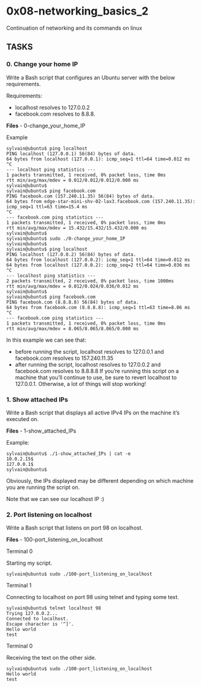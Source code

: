 # 0x08-networking_basics_2

Continuation of networking and its commands on linux


## TASKS

### 0. Change your home IP
Write a Bash script that configures an Ubuntu server with the below requirements.

Requirements:

* localhost resolves to 127.0.0.2
* facebook.com resolves to 8.8.8.


**Files** - 0-change_your_home_IP

Example


```
sylvain@ubuntu$ ping localhost
PING localhost (127.0.0.1) 56(84) bytes of data.
64 bytes from localhost (127.0.0.1): icmp_seq=1 ttl=64 time=0.012 ms
^C
--- localhost ping statistics ---
1 packets transmitted, 1 received, 0% packet loss, time 0ms
rtt min/avg/max/mdev = 0.012/0.012/0.012/0.000 ms
sylvain@ubuntu$
sylvain@ubuntu$ ping facebook.com
PING facebook.com (157.240.11.35) 56(84) bytes of data.
64 bytes from edge-star-mini-shv-02-lax3.facebook.com (157.240.11.35): icmp_seq=1 ttl=63 time=15.4 ms
^C
--- facebook.com ping statistics ---
1 packets transmitted, 1 received, 0% packet loss, time 0ms
rtt min/avg/max/mdev = 15.432/15.432/15.432/0.000 ms
sylvain@ubuntu$
sylvain@ubuntu$ sudo ./0-change_your_home_IP
sylvain@ubuntu$
sylvain@ubuntu$ ping localhost
PING localhost (127.0.0.2) 56(84) bytes of data.
64 bytes from localhost (127.0.0.2): icmp_seq=1 ttl=64 time=0.012 ms
64 bytes from localhost (127.0.0.2): icmp_seq=2 ttl=64 time=0.036 ms
^C
--- localhost ping statistics ---
2 packets transmitted, 2 received, 0% packet loss, time 1000ms
rtt min/avg/max/mdev = 0.012/0.024/0.036/0.012 ms
sylvain@ubuntu$
sylvain@ubuntu$ ping facebook.com
PING facebook.com (8.8.8.8) 56(84) bytes of data.
64 bytes from facebook.com (8.8.8.8): icmp_seq=1 ttl=63 time=8.06 ms
^C
--- facebook.com ping statistics ---
1 packets transmitted, 1 received, 0% packet loss, time 0ms
rtt min/avg/max/mdev = 8.065/8.065/8.065/0.000 ms
```
In this example we can see that:

* before running the script, localhost resolves to 127.0.0.1 and facebook.com resolves to 157.240.11.35
* after running the script, localhost resolves to 127.0.0.2 and facebook.com resolves to 8.8.8.8
If you’re running this script on a machine that you’ll continue to use, be sure to revert localhost to 127.0.0.1. Otherwise, a lot of things will stop working!



### 1. Show attached IPs

Write a Bash script that displays all active IPv4 IPs on the machine it’s executed on.

**Files** - 1-show_attached_IPs

Example:
```
sylvain@ubuntu$ ./1-show_attached_IPs | cat -e
10.0.2.15$
127.0.0.1$
sylvain@ubuntu$
```
Obviously, the IPs displayed may be different depending on which machine you are running the script on.

Note that we can see our localhost IP :)




### 2. Port listening on localhost

Write a Bash script that listens on port 98 on localhost.


**Files** - 100-port_listening_on_localhost

Terminal 0

Starting my script.
```
sylvain@ubuntu$ sudo ./100-port_listening_on_localhost
```
Terminal 1

Connecting to localhost on port 98 using telnet and typing some text.
```
sylvain@ubuntu$ telnet localhost 98
Trying 127.0.0.2...
Connected to localhost.
Escape character is '^]'.
Hello world
test
```


Terminal 0

Receiving the text on the other side.

```
sylvain@ubuntu$ sudo ./100-port_listening_on_localhost
Hello world
test
```

